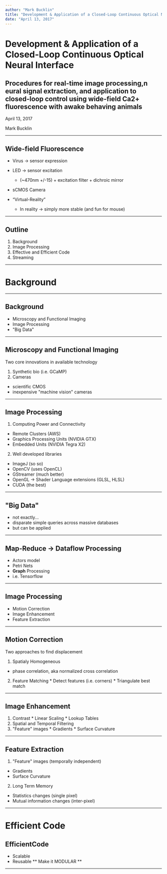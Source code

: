 ```yaml
---
author: "Mark Bucklin"
title: "Development & Application of a Closed-Loop Continuous Optical Neural Interface"
date: "April 13, 2017"
---
```


# Development & Application of a Closed-Loop Continuous Optical Neural Interface 

## Procedures for real-time image processing,n eural signal extraction, and application to closed-loop control using wide-field Ca2+ fluorescence with awake behaving animals 

April 13, 2017 

Mark Bucklin

---

## Wide-field Fluorescence
* Virus -> sensor expression
* LED -> sensor excitation 
  * (~470nm +/-15) + excitation filter + dichroic mirror
* sCMOS Camera

* “Virtual-Reality”
  * In reality -> simply more stable (and fun for mouse)

---

## Outline
1. Background
2. Image Processing
3. Effective and Efficient Code
4. Streaming

---


# Background #			
---									
## Background
* Microscopy and Functional Imaging
* Image Processing
* "Big Data"

---
      
## Microscopy and Functional Imaging
Two core innovations in available technology
1. Synthetic bio (i.e. GCaMP)
2. Cameras
  * scientific CMOS
  * inexpensive "machine vision" cameras

---
      
## Image Processing
1. Computing Power and Connectivity
  * Remote Clusters (AWS)
  * Graphics Processing Units (NVIDIA GTX)
  * Embedded Units (NVIDIA Tegra X2)
2. Well developed libraries
  * ImageJ (so so)
  * OpenCV (uses OpenCL)
  * GStreamer (much better)
  * OpenGL -> Shader Language extensions (GLSL, HLSL)
  * CUDA (the best)						

---
      
## "Big Data"
* not exactly...
* disparate simple queries across massive databases
* but can be applied

---
      
## Map-Reduce -> Dataflow Processing
  * Actors model
  * Petri Nets
  * **Graph** Processing
  * i.e. Tensorflow

---

## Image Processing
* Motion Correction
* Image Enhancement
* Feature Extraction

---
      
## Motion Correction
  Two approaches to find displacement
  1. Spatialy Homogeneous 
  * phase correlation, aka normalized cross correlation
  2. Feature Matching
    * Detect features (i.e. corners)
    * Triangulate best match

---
      
## Image Enhancement
  1. Contrast
    * Linear Scaling
    * Lookup Tables
  2. Spatial and Temporal Filtering
  3. "Feature" images
    * Gradients
    * Surface Curvature								

---
          
## Feature Extraction
1. "Feature" images (temporally independent)
* Gradients
* Surface Curvature							
2. Long Term Memory
* Statistics changes (single pixel)
* Mutual information changes (inter-pixel)
    
---


# Efficient Code #			
          
## EfficientCode
* Scalable
* Reusable
** Make it MODULAR **

---